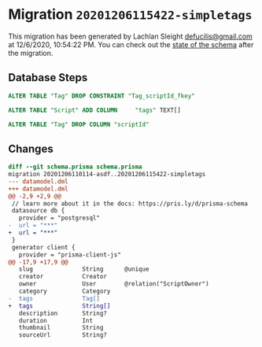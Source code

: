 # Migration `20201206115422-simpletags`

This migration has been generated by Lachlan Sleight <defucilis@gmail.com> at 12/6/2020, 10:54:22 PM.
You can check out the [state of the schema](./schema.prisma) after the migration.

## Database Steps

```sql
ALTER TABLE "Tag" DROP CONSTRAINT "Tag_scriptId_fkey"

ALTER TABLE "Script" ADD COLUMN     "tags" TEXT[]

ALTER TABLE "Tag" DROP COLUMN "scriptId"
```

## Changes

```diff
diff --git schema.prisma schema.prisma
migration 20201206110114-asdf..20201206115422-simpletags
--- datamodel.dml
+++ datamodel.dml
@@ -2,9 +2,9 @@
 // learn more about it in the docs: https://pris.ly/d/prisma-schema
 datasource db {
   provider = "postgresql"
-  url = "***"
+  url = "***"
 }
 generator client {
   provider = "prisma-client-js"
@@ -17,9 +17,9 @@
   slug              String      @unique
   creator           Creator
   owner             User        @relation("ScriptOwner")
   category          Category
-  tags              Tag[]
+  tags              String[]
   description       String?
   duration          Int
   thumbnail         String
   sourceUrl         String?
```
